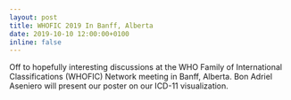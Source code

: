 ```yaml
---
layout: post
title: WHOFIC 2019 In Banff, Alberta
date: 2019-10-10 12:00:00+0100
inline: false
---
```

Off to hopefully interesting discussions at the WHO Family of International Classifications (WHOFIC) Network meeting in Banff, Alberta. Bon Adriel Aseniero will present our poster on our ICD-11 visualization.

